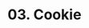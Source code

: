 # 03. Cookie

<show-structure for="procedure" />

<procedure title="Set-Cookie">
    <code-block src="/Language/javascript/frameworks/NodeJs/02_server/01_http/04_cookie&session/01_intro/cookie.js" lang="javascript"/>
</procedure>

<procedure title="Cookie">
    <code-block src="/Language/javascript/frameworks/NodeJs/02_server/01_http/04_cookie&session/02_cookie/cookie.html" lang="html"/>
    <code-block src="/Language/javascript/frameworks/NodeJs/02_server/01_http/04_cookie&session/02_cookie/cookie.js" lang="javascript"/>
</procedure>

